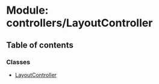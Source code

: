 # Module: controllers/LayoutController

## Table of contents

### Classes

- [LayoutController](../classes/controllers_LayoutController.LayoutController.md)
